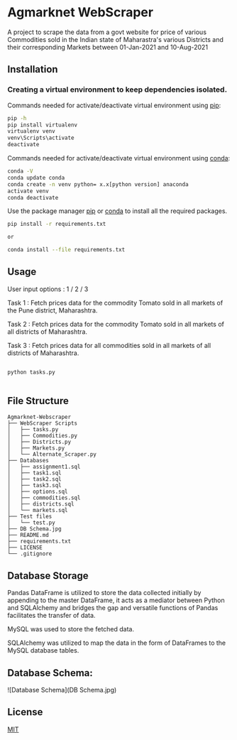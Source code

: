 # Agmarknet WebScraper

A project to scrape the data from a govt website for price of various Commodities sold in the Indian state of  Maharastra's various Districts and their corresponding Markets between 01-Jan-2021 and 10-Aug-2021

## Installation

### Creating a virtual environment to keep dependencies isolated.

Commands needed for activate/deactivate virtual environment using [pip](https://pip.pypa.io/en/stable/):
```bash
pip -h
pip install virtualenv
virtualenv venv
venv\Scripts\activate
deactivate
```
Commands needed for activate/deactivate virtual environment using
[conda](https://www.anaconda.com/products/individual):
```bash
conda -V
conda update conda
conda create -n venv python= x.x[python version] anaconda
activate venv
conda deactivate
```

Use the package manager [pip](https://pip.pypa.io/en/stable/) or [conda](https://www.anaconda.com/products/individual) to install all the required packages.

```bash
pip install -r requirements.txt

or

conda install --file requirements.txt
```

## Usage

User input options : 1 / 2 / 3

Task 1 : Fetch prices data for the commodity Tomato sold in all markets of the Pune district, Maharashtra.

Task 2 : Fetch prices data for the commodity Tomato sold in all markets of all districts of Maharashtra.

Task 3 : Fetch prices data for all commodities sold in all markets of all districts of Maharashtra.

```bash

python tasks.py
 
```

## File Structure
```
Agmarknet-Webscraper
├── WebScraper Scripts
│   ├── tasks.py
│   ├── Commodities.py
│   ├── Districts.py
│   ├── Markets.py
│   └── Alternate_Scraper.py
├── Databases
│   ├── assignment1.sql
│   ├── task1.sql
│   ├── task2.sql
│   ├── task3.sql
│   ├── options.sql
│   ├── commodities.sql
│   ├── districts.sql
│   └── markets.sql
├── Test files
│   └── test.py
├── DB Schema.jpg
├── README.md
├── requirements.txt
├── LICENSE
└── .gitignore
```

## Database Storage
Pandas DataFrame is utilized to store the data collected initially by appending to the master DataFrame, it acts as a mediator between Python and SQLAlchemy and bridges the gap and versatile functions of Pandas facilitates the transfer of data.

MySQL was used to store the fetched data.

SQLAlchemy was utilized to map the data in the form of DataFrames to the MySQL database tables.

## Database Schema:
![Database Schema](DB Schema.jpg)

## License
[MIT](https://choosealicense.com/licenses/mit/)
